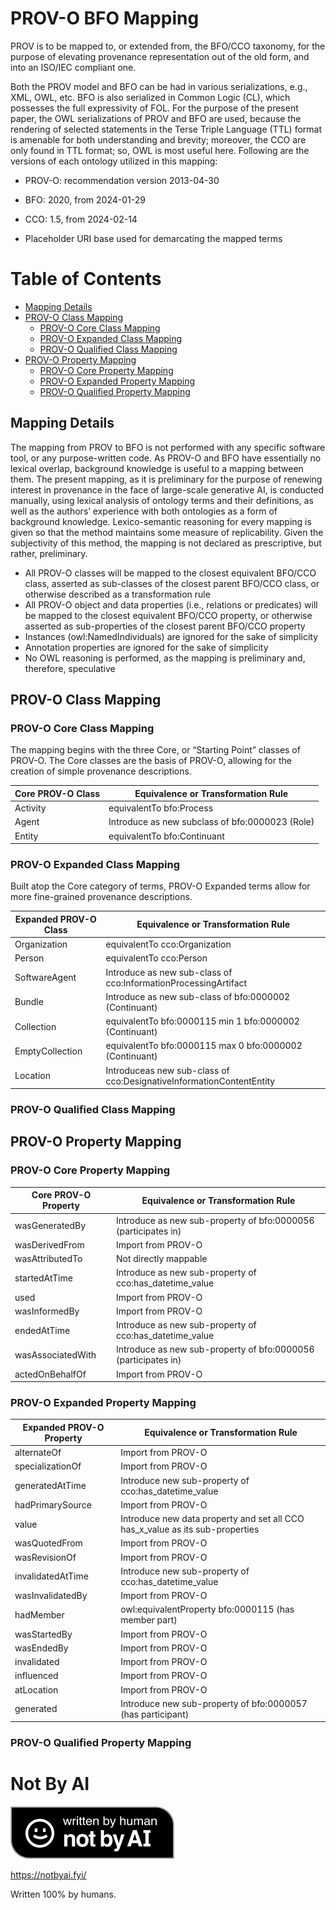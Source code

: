# PROV-O BFO Mapping
PROV is to be mapped to, or extended from, the BFO/CCO taxonomy, for the purpose of elevating provenance representation out of the old form, and into an ISO/IEC compliant one.

Both the PROV model and BFO can be had in various serializations, e.g., XML, OWL, etc. BFO is also serialized in Common Logic (CL), which possesses the full expressivity of FOL. For the purpose of the present paper, the OWL serializations of PROV and BFO are used, because the rendering of selected statements in the Terse Triple Language (TTL) format is amenable for both understanding and brevity; moreover, the CCO are only found in TTL format; so, OWL is most useful here. Following are the versions of each ontology utilized in this mapping:

*	PROV-O: recommendation version 2013-04-30
*	BFO: 2020, from 2024-01-29
*	CCO: 1.5, from 2024-02-14

* Placeholder URI base used for demarcating the mapped terms

# Table of Contents
* [Mapping Details](#mapping-details)
* [PROV-O Class Mapping](#prov-o-class-mapping)
  * [PROV-O Core Class Mapping](#prov-o-core-class-mapping)
  * [PROV-O Expanded Class Mapping](#prov-o-expanded-class-mapping)
  * [PROV-O Qualified Class Mapping](#prov-o-qualified-class-mapping)
* [PROV-O Property Mapping](#prov-o-property-mapping)
  * [PROV-O Core Property Mapping](#prov-o-core-property-mapping)
  * [PROV-O Expanded Property Mapping](#prov-o-expanded-property-mapping)
  * [PROV-O Qualified Property Mapping](#prov-o-qualified-property-mapping)

## Mapping Details
The mapping from PROV to BFO is not performed with any specific software tool, or any purpose-written code. As PROV-O and BFO have essentially no lexical overlap, background knowledge is useful to a mapping between them. The present mapping, as it is preliminary for the purpose of renewing interest in provenance in the face of large-scale generative AI, is conducted manually, using lexical analysis of ontology terms and their definitions, as well as the authors’ experience with both ontologies as a form of background knowledge. Lexico-semantic reasoning for every mapping is given so that the method maintains some measure of replicability. Given the subjectivity of this method, the mapping is not declared as prescriptive, but rather, preliminary.

* All PROV-O classes will be mapped to the closest equivalent BFO/CCO class, asserted as sub-classes of the closest parent BFO/CCO class, or otherwise described as a transformation rule
* All PROV-O object and data properties (i.e., relations or predicates) will be mapped to the closest equivalent BFO/CCO property, or otherwise asserted as sub-properties of the closest parent BFO/CCO property 
* Instances (owl:NamedIndividuals) are ignored for the sake of simplicity
* Annotation properties are ignored for the sake of simplicity
* No OWL reasoning is performed, as the mapping is preliminary and, therefore, speculative

## PROV-O Class Mapping

### PROV-O Core Class Mapping
The mapping begins with the three Core, or “Starting Point” classes of PROV-O. The Core classes are the basis of PROV-O, allowing for the creation of simple provenance descriptions.

| Core PROV-O Class | Equivalence or Transformation Rule              |
|-------------------|-------------------------------------------------|
| Activity          | equivalentTo bfo:Process                        |
| Agent             | Introduce as new subclass of bfo:0000023 (Role) |
| Entity            | equivalentTo bfo:Continuant                     |

### PROV-O Expanded Class Mapping
Built atop the Core category of terms, PROV-O Expanded terms allow for more fine-grained provenance descriptions.

| Expanded PROV-O Class | Equivalence or Transformation Rule                                    |
|-----------------------|-----------------------------------------------------------------------|
| Organization          | equivalentTo cco:Organization                                         |
| Person                | equivalentTo cco:Person                                               |
| SoftwareAgent         | Introduce as new sub-class of cco:InformationProcessingArtifact       |
| Bundle                | Introduce as new sub-class of bfo:0000002 (Continuant)                |
| Collection            | equivalentTo bfo:0000115 min 1 bfo:0000002 (Continuant)               |
| EmptyCollection       | equivalentTo bfo:0000115 max 0 bfo:0000002 (Continuant)               |
| Location              | Introduceas  new sub-class of cco:DesignativeInformationContentEntity |

### PROV-O Qualified Class Mapping

## PROV-O Property Mapping

### PROV-O Core Property Mapping

| Core PROV-O Property | Equivalence or Transformation Rule                             |
|----------------------|----------------------------------------------------------------|
| wasGeneratedBy       | Introduce as new sub-property of bfo:0000056 (participates in) |
| wasDerivedFrom       | Import from PROV-O                                             |
| wasAttributedTo      | Not directly mappable                                          |
| startedAtTime        | Introduce as new sub-property of cco:has_datetime_value        |
| used                 | Import from PROV-O                                             |
| wasInformedBy        | Import from PROV-O                                             |
| endedAtTime          | Introduce as new sub-property of cco:has_datetime_value        |
| wasAssociatedWith    | Introduce as new sub-property of bfo:0000056 (participates in) |
| actedOnBehalfOf      | Import from PROV-O                                             |

### PROV-O Expanded Property Mapping

| Expanded PROV-O Property | Equivalence or Transformation Rule                                             |
|---------------------------|-------------------------------------------------------------------------------|
| alternateOf               | Import from PROV-O                                                            |
| specializationOf          | Import from PROV-O                                                            |
| generatedAtTime           | Introduce new sub-property of cco:has_datetime_value                          |
| hadPrimarySource          | Import from PROV-O                                                            |
| value                     | Introduce new data property and set all CCO has_x_value as its sub-properties |
| wasQuotedFrom             | Import from PROV-O                                                            |
| wasRevisionOf             | Import from PROV-O                                                            |
| invalidatedAtTime         | Introduce new sub-property of cco:has_datetime_value                          |
| wasInvalidatedBy          | Import from PROV-O                                                            |
| hadMember                 | owl:equivalentProperty bfo:0000115 (has member part)                          |
| wasStartedBy              | Import from PROV-O                                                            |
| wasEndedBy                | Import from PROV-O                                                            |
| invalidated               | Import from PROV-O                                                            |
| influenced                | Import from PROV-O                                                            |
| atLocation                | Import from PROV-O                                                            |
| generated                 | Introduce new sub-property of bfo:0000057 (has participant)                   |

### PROV-O Qualified Property Mapping

# Not By AI
![](notbyai.png)

https://notbyai.fyi/

Written 100% by humans.
